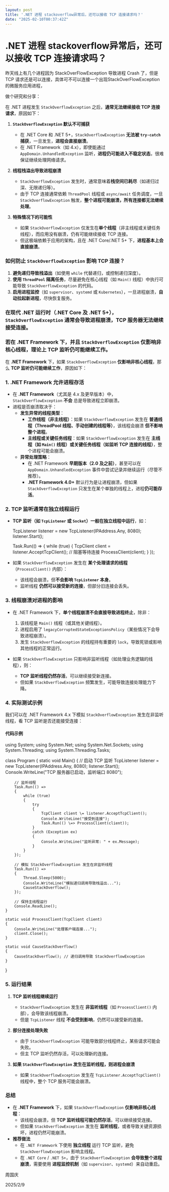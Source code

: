 ```yaml
---
layout: post
title: '.NET 进程 stackoverflow异常后，还可以接收 TCP 连接请求吗？'
date: "2025-02-10T00:37:42Z"
---
```

.NET 进程 stackoverflow异常后，还可以接收 TCP 连接请求吗？
=========================================

昨天线上有几个进程因为 StackOverFlowException 导致进程 Crash 了，但是 TCP 请求还是可以连接，具体可不可以连接一个出现StackOverFlowException的微服务应用进程，

做个研究和分享：

在 .NET 进程发生 `StackOverflowException` 之后，**通常无法继续接收 TCP 连接请求**，原因如下：

1.  **`StackOverflowException` 默认不可捕获**
    
    *   在 .NET Core 和 .NET 5+，`StackOverflowException` **无法被 `try-catch` 捕获**，一旦发生，**进程会直接崩溃**。
    *   在 .NET Framework（如 4.x），即使能通过 `AppDomain.UnhandledException` 监听，**进程仍可能进入不稳定状态**，很难保证继续处理网络请求。
2.  **线程栈溢出导致进程崩溃**
    
    *   `StackOverflowException` 发生时，通常意味着**栈空间已耗尽**（如递归过深、无限递归等）。
    *   由于 TCP 连接通常依赖 `ThreadPool` 线程或 `async/await` 任务调度，一旦 `StackOverflowException` 触发，**整个进程可能崩溃，所有连接都无法继续处理**。
3.  **特殊情况下的可能性**
    
    *   如果 `StackOverflowException` 仅发生在**单个线程**（非主线程或关键任务线程），而应用没有崩溃，仍有可能继续接收 TCP 连接。
    *   但这极端依赖于应用的架构，且在 .NET Core/.NET 5+ 下，**进程基本上会直接崩溃**。

### **如何防止 `StackOverflowException` 影响 TCP 连接？**

1.  **避免递归导致栈溢出**（如使用 `while` 代替递归，或控制递归深度）。
2.  **使用 `ThreadPool` 隔离任务**，尽量避免在核心线程（如 `Main()` 线程）中执行可能导致 `StackOverflowException` 的代码。
3.  **启用进程监控**（如 `supervisor`、`systemd` 或 `Kubernetes`），一旦进程崩溃，**自动拉起新进程**，尽快恢复服务。

### 在现代 .NET 运行时（.NET Core 及 .NET 5+），`StackOverflowException` 通常会导致进程崩溃，TCP 服务器无法继续接受连接。

### 若在 .NET Framework 下，并且 `StackOverflowException` 仅影响非核心线程，理论上 TCP 监听仍可能继续工作。

在 **.NET Framework** 下，如果 `StackOverflowException` **仅影响非核心线程**，那么 **TCP 监听仍可能继续工作**，原因如下：

### **1\. .NET Framework 允许进程存活**

*   在 **.NET Framework**（尤其是 4.x 及更早版本）中，`StackOverflowException` **不会** 总是导致进程立即崩溃。
*   进程是否崩溃取决于：
    *   **发生异常的线程类型**：
        *   **工作线程（非主线程）**：如果 `StackOverflowException` 发生在 **普通线程（ThreadPool 线程、手动创建的线程等）**，该线程会崩溃 **但不影响整个进程**。
        *   **主线程或关键任务线程**：如果 `StackOverflowException` 发生在 **主线程（如 `Main()` 线程）或关键任务线程（如监听 TCP 连接的线程）**，整个进程可能会崩溃。
    *   **异常处理策略**：
        *   在 .NET Framework **早期版本（2.0 及之前）**，甚至可以在 `AppDomain.UnhandledException` 事件中尝试记录并继续运行（尽管不推荐）。
        *   **.NET Framework 4.0+** 默认行为是让进程崩溃，但如果 `StackOverflowException` 只发生在某个单独的线程上，进程**仍可能存活**。

### **2\. TCP 监听通常在独立线程运行**

*   **TCP 监听（如 `TcpListener` 或 `Socket`）一般在独立线程中运行**，如：
    
    TcpListener listener = new TcpListener(IPAddress.Any, 8080);
    listener.Start();
    
    Task.Run(() \=>
    {
        while (true)
        {
            TcpClient client \= listener.AcceptTcpClient(); // 阻塞等待连接
            ProcessClient(client);
        }
    });
    
*   如果 `StackOverflowException` 发生在 **某个处理请求的线程**（`ProcessClient()` 内部）：
    *   该线程会崩溃，但**不会影响 `TcpListener` 本身**。
    *   监听线程 **仍然可以接受新的连接**，但部分旧连接会丢失。

### **3\. 线程崩溃对进程的影响**

*   在 .NET Framework 下，**单个线程崩溃不会直接导致进程终止**，除非：
    
    1.  该线程是 `Main()` 线程（或其他关键线程）。
    2.  进程启用了 `legacyCorruptedStateExceptionsPolicy`（某些情况下会导致进程崩溃）。
    3.  发生 `StackOverflowException` 的线程持有重要的 `lock`，导致死锁或影响其他线程的正常运行。
*   如果 `StackOverflowException` 只影响非监听线程（如处理业务逻辑的线程），则：
    
    *   **TCP 监听线程仍然存活**，可以继续接受新连接。
    *   但如果 `StackOverflowException` 频繁发生，可能导致连接处理能力下降。

### **4\. 实际测试示例**

我们可以在 .NET Framework 4.x 下模拟 `StackOverflowException` 发生在非监听线程，看 TCP 监听是否还能接受连接：

#### **代码示例**

using System;
using System.Net;
using System.Net.Sockets;
using System.Threading;
using System.Threading.Tasks;

class Program
{
    static void Main()
    {
        // 启动 TCP 监听
        TcpListener listener = new TcpListener(IPAddress.Any, 8080);
        listener.Start();
        Console.WriteLine("TCP 服务器已启动，监听端口 8080");

        // 监听线程
        Task.Run(() =>
        {
            while (true)
            {
                try
                {
                    TcpClient client \= listener.AcceptTcpClient();
                    Console.WriteLine("接受到连接");
                    Task.Run(() \=> ProcessClient(client));
                }
                catch (Exception ex)
                {
                    Console.WriteLine("监听异常: " + ex.Message);
                }
            }
        });

        // 模拟 StackOverflowException 发生在非监听线程
        Task.Run(() =>
        {
            Thread.Sleep(5000);
            Console.WriteLine("模拟递归调用导致栈溢出...");
            CauseStackOverflow();
        });

        // 保持主线程运行
        Console.ReadLine();
    }

    static void ProcessClient(TcpClient client)
    {
        Console.WriteLine("处理客户端连接...");
        client.Close();
    }

    static void CauseStackOverflow()
    {
        CauseStackOverflow(); // 递归调用导致 StackOverflowException
    }
}

### **5\. 运行结果**

1.  **TCP 监听线程继续运行**
    
    *   `StackOverflowException` 发生在 **非监听线程**（如 `ProcessClient()` 内部），会导致该线程崩溃。
    *   但是 `TcpListener` 线程 **不会受到影响**，仍然可以接受新的连接。
2.  **部分连接处理失败**
    
    *   由于 `StackOverflowException` 可能导致部分线程终止，某些请求可能会失败。
    *   但主 TCP 监听仍然存活，可以处理新的连接。
3.  **如果 `StackOverflowException` 发生在监听线程，则进程会崩溃**
    
    *   如果 `StackOverflowException` 发生在 `TcpListener.AcceptTcpClient()` 线程中，整个 TCP 服务可能会崩溃。

### **总结**

*   在 **.NET Framework** 下，如果 `StackOverflowException` **仅影响非核心线程**：
    *   该线程会崩溃，但 **TCP 监听线程可能仍然存活**，可以继续接受连接。
    *   但如果 `StackOverflowException` 发生在 **监听线程**，或者导致关键资源损坏，进程仍然可能崩溃。
*   **推荐做法**
    *   在 `.NET Framework` 下使用 **独立线程** 运行 TCP 监听，避免 `StackOverflowException` 影响主线程。
    *   在 `.NET Core` / `.NET 5+`，由于 `StackOverflowException` **会导致整个进程崩溃**，需要使用 **进程监控机制**（如 `supervisor`、`systemd`）来自动重启。

周国庆

2025/2/9